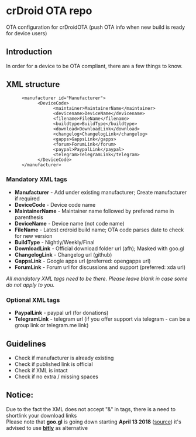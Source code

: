# crDroid OTA repo
OTA configuration for crDroidOTA (push OTA info when new build is ready for device users)

## Introduction ##
In order for a device to be OTA compliant, there are a few things to know. 

## XML structure ##
```
      <manufacturer id="Manufacturer">
            <DeviceCode>
                  <maintainer>MaintainerName</maintainer>
                  <devicename>DeviceName</devicename>
                  <filename>FileName</filename>
                  <buildtype>BuildType</buildtype>
                  <download>DownloadLink</download>
                  <changelog>ChangelogLink</changelog>
                  <gapps>GappsLink</gapps>
                  <forum>ForumLink</forum>
                  <paypal>PaypalLink</paypal>
                  <telegram>TelegramLink</telegram>
            </DeviceCode>
      </manufacturer>
```

### Mandatory XML tags ###
* **Manufacturer** - Add under existing manufacturer; Create manufacturer if required
* **DeviceCode** - Device code name
* **MaintainerName** - Maintainer name followed by prefered name in parenthesis
* **DeviceName** - Device name (not code name)
* **FileName** - Latest crdroid build name; OTA code parses date to check for new version
* **BuildType** - Nightly/Weekly/Final
* **DownloadLink** - Official download folder url (afh); Masked with goo.gl
* **ChangelogLink** - Changelog url (github)
* **GappsLink** - Google apps url (preferred: opengapps url)
* **ForumLink** - Forum url for discussions and support (preferred: xda url)

*All mandatory XML tags need to be there. Please leave blank in case some do not apply to you.*

### Optional XML tags ###
* **PaypalLink** - paypal url (for donations)
* **TelegramLink** - telegram url (if you offer support via telegram - can be a group link or telegram.me link)

## Guidelines ##
* Check if manufacturer is already existing
* Check if published link is official
* Check if XML is intact
* Check if no extra / missing spaces  

## Notice: ##  
Due to the fact the XML does not accept "&" in tags, there is a need to shortlink your download links  
Please note that **goo.gl** is going down starting **April 13 2018** ([source](https://developers.googleblog.com/2018/03/transitioning-google-url-shortener.html)) it's advised to use **[bitly](https://bitly.com)** as alternative
